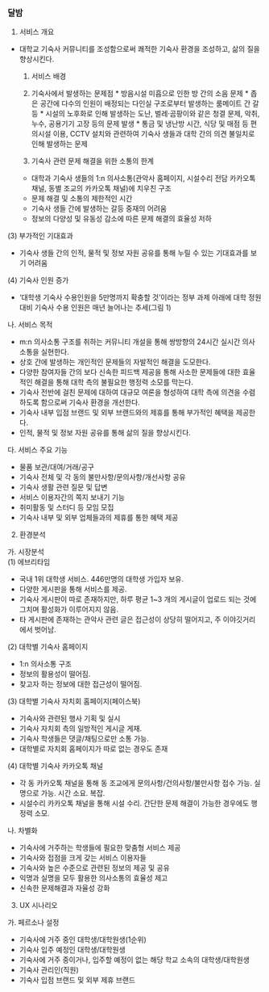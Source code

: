 ### 달밤

1. 서비스 개요
- 대학교 기숙사 커뮤니티를 조성함으로써 쾌적한 기숙사 환경을 조성하고, 삶의 질을 향상시킨다.

  1. 서비스 배경
    1. 기숙사에서 발생하는 문제점
      * 방음시설 미흡으로 인한 방 간의 소음 문제
      * 좁은 공간에 다수의 인원이 배정되는 다인실 구조로부터 발생하는 룸메이트 간 갈등
      * 시설의 노후화로 인해 발생하는 도난, 벌레·곰팡이와 같은 청결 문제, 악취, 누수, 공용기기 고장 등의 문제 발생
      * 통금 및 냉난방 시간, 식당 및 매점 등 편의시설 이용, CCTV 설치와 관련하여 기숙사 생들과 대학 간의 의견 불일치로 인해 발생하는 문제
  
  1. 기숙사 관련 문제 해결을 위한 소통의 한계
    * 대학과 기숙사 생들의 1:n 의사소통(관악사 홈페이지, 시설수리 전담 카카오톡 채널, 동별 조교의 카카오톡 채널)에 치우친 구조
    * 문제 해결 및 소통의 제한적인 시간
    * 기숙사 생들 간에 발생하는 갈등 중재의 어려움
    * 정보의 다양성 및 유동성 감소에 따른 문제 해결의 효율성 저하

(3) 부가적인 기대효과
* 기숙사 생들 간의 인적, 물적 및 정보 자원 공유를 통해 누릴 수 있는 기대효과를 보기 어려움

(4) 기숙사 인원 증가
* ‘대학생 기숙사 수용인원을 5만명까지 확충할 것’이라는 정부 과제 아래에 대학 정원 대비 기숙사 수용 인원은 매년 늘어나는 추세(그림 1)
  
나. 서비스 목적  
* m:n 의사소통 구조를 취하는 커뮤니티 개설을 통해 쌍방향의 24시간 실시간 의사소통을 실현한다.  
* 상호 간에 발생하는 개인적인 문제들의 자발적인 해결을 도모한다.  
* 다양한 참여자들 간의 보다 신속한 피드백 제공을 통해 사소한 문제들에 대한 효율적인 해결을 통해 대학 측의 불필요한 행정력 소모를 막는다.  
* 기숙사 전반에 걸친 문제에 대하여 대규모 여론을 형성하여 대학 측에 의견을 수렴하도록 함으로써 기숙사 환경을 개선한다.  
* 기숙사 내부 입점 브랜드 및 외부 브랜드와의 제휴를 통해 부가적인 혜택을 제공한다.  
* 인적, 물적 및 정보 자원 공유를 통해 삶의 질을 향상시킨다.  

다. 서비스 주요 기능  
* 물품 보관/대여/거래/공구  
* 기숙사 전체 및 각 동의 불만사항/문의사항/개선사항 공유  
* 기숙사 생활 관련 질문 및 답변  
* 서비스 이용자간의 쪽지 보내기 기능  
* 취미활동 및 스터디 등 모임 모집  
* 기숙사 내부 및 외부 업체들과의 제휴를 통한 혜택 제공  
  
2. 환경분석  
  
가. 시장분석  
(1) 에브리타임  
* 국내 1위 대학생 서비스. 446만명의 대학생 가입자 보유.  
* 다양한 게시판을 통해 서비스를 제공.  
* 기숙사 게시판이 따로 존재하지만, 하루 평균 1~3 개의 게시글이 업로드 되는 것에 그치며 활성화가 이루어지지 않음.  
* 타 게시판에 존재하는 관악사 관련 글은 접근성이 상당히 떨어지고, 주 이야깃거리에서 벗어남.  
  
(2) 대학별 기숙사 홈페이지  
* 1:n 의사소통 구조  
* 정보의 활용성이 떨어짐.  
* 찾고자 하는 정보에 대한 접근성이 떨어짐.  

(3) 대학별 기숙사 자치회 홈페이지(페이스북)  
* 기숙사와 관련된 행사 기획 및 실시  
* 기숙사 자치회 측의 일방적인 게시글 게재.  
* 기숙사 학생들은 댓글/채팅으로만 소통 가능.  
* 대학별로 자치회 홈페이지가 따로 없는 경우도 존재  

(4) 대학별 기숙사 카카오톡 채널
* 각 동 카카오톡 채널을 통해 동 조교에게 문의사항/건의사항/불만사항 접수 가능. 실명으로 가능. 시간 소요. 복잡.
* 시설수리 카카오톡 채널을 통해 시설 수리. 간단한 문제 해결이 가능한 경우에도 행정력 소모.

나. 차별화
* 기숙사에 거주하는 학생들에 필요한 맞춤형 서비스 제공
* 기숙사와 접점을 크게 갖는 서비스 이용자들
* 기숙사와 높은 수준으로 관련된 정보의 제공 및 공유
* 익명과 실명을 모두 활용한 의사소통의 효율성 제고
* 신속한 문제해결과 자율성 강화

3. UX 시나리오

가. 페르소나 설정
* 기숙사에 거주 중인 대학생/대학원생(1순위)
* 기숙사 입주 예정인 대학생/대학원생
* 기숙사에 거주 중이거나, 입주할 예정이 없는 해당 학교 소속의 대학생/대학원생
* 기숙사 관리인(직원)
* 기숙사 입점 브랜드 및 외부 제휴 브랜드
  
